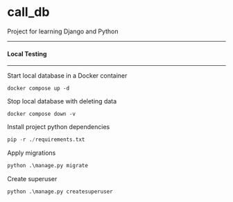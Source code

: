 # call_db
Project for learning Django and Python
--- ---

#### Local Testing
--- ---
Start local database in a Docker container
```shell
docker compose up -d
```
Stop local database with deleting data
```shell
docker compose down -v
```
Install project python dependencies
```python
pip -r ./requirements.txt
```
Apply migrations
```python
python .\manage.py migrate
```
Create superuser
```python
python .\manage.py createsuperuser
```